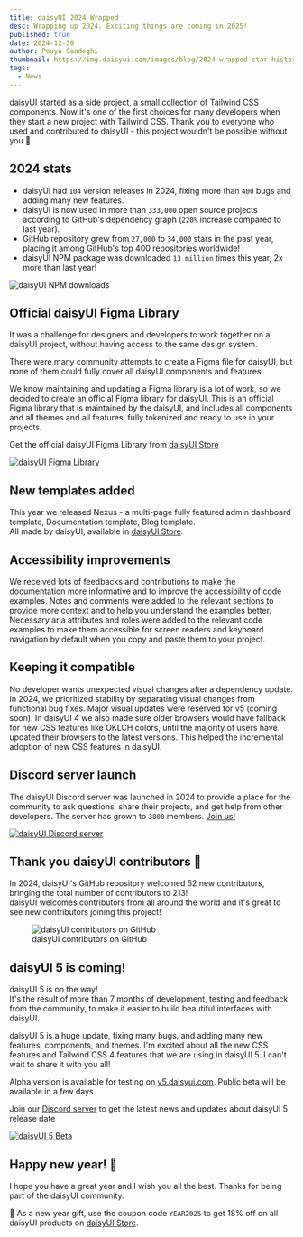 ```yaml
---
title: daisyUI 2024 Wrapped
desc: Wrapping up 2024. Exciting things are coming in 2025!
published: true
date: 2024-12-30
author: Pouya Saadeghi
thumbnail: https://img.daisyui.com/images/blog/2024-wrapped-star-history.webp
tags:
  - News
---
```


daisyUI started as a side project, a small collection of Tailwind CSS components. Now it's one of the first choices for many developers when they start a new project with Tailwind CSS. Thank you to everyone who used and contributed to daisyUI - this project wouldn't be possible without you 💚

## 2024 stats

- daisyUI had `104` version releases in 2024, fixing more than `400` bugs and adding many new features.
- daisyUI is now used in more than `333,000` open source projects according to GitHub's dependency graph (`220%` increase compared to last year).
- GitHub repository grew from `27,000` to `34,000` stars in the past year, placing it among GitHub's top 400 repositories worldwide!
- daisyUI NPM package was downloaded `13 million` times this year, 2x more than last year!

![daisyUI NPM downloads](https://img.daisyui.com/images/blog/2024-wrapped-npm-weekly.webp)

## Official daisyUI Figma Library

It was a challenge for designers and developers to work together on a daisyUI project, without having access to the same design system.  

There were many community attempts to create a Figma file for daisyUI, but none of them could fully cover all daisyUI components and features.  

We know maintaining and updating a Figma library is a lot of work, so we decided to create an official Figma library for daisyUI. This is an official Figma library that is maintained by the daisyUI, and includes all components and all themes and all features, fully tokenized and ready to use in your projects.  

Get the official daisyUI Figma Library from [daisyUI Store](/store/)

[![daisyUI Figma Library](https://img.daisyui.com/images/blog/2024-wrapped-figma.webp)](/store/)

## New templates added

This year we released Nexus - a multi-page fully featured admin dashboard template, Documentation template, Blog template.  
All made by daisyUI, available in [daisyUI Store](/store/).

## Accessibility improvements

We received lots of feedbacks and contributions to make the documentation more informative and to improve the accessibility of code examples. Notes and comments were added to the relevant sections to provide more context and to help you understand the examples better. Necessary aria attributes and roles were added to the relevant code examples to make them accessible for screen readers and keyboard navigation by default when you copy and paste them to your project.

## Keeping it compatible

No developer wants unexpected visual changes after a dependency update. In 2024, we prioritized stability by separating visual changes from functional bug fixes. Major visual updates were reserved for v5 (coming soon). In daisyUI 4 we also made sure older browsers would have fallback for new CSS features like OKLCH colors, until the majority of users have updated their browsers to the latest versions. This helped the incremental adoption of new CSS features in daisyUI.

## Discord server launch

The daisyUI Discord server was launched in 2024 to provide a place for the community to ask questions, share their projects, and get help from other developers. The server has grown to `3800` members. [Join us!](https://daisyui.com/discord/)

[![daisyUI Discord server](https://img.daisyui.com/images/blog/2024-wrapped-discord.webp)](https://daisyui.com/discord/)

## Thank you daisyUI contributors 💚

In 2024, daisyUI's GitHub repository welcomed 52 new contributors, bringing the total number of contributors to 213!  
daisyUI welcomes contributors from all around the world and it's great to see new contributors joining this project!

<figure>
  <img src="https://opencollective.com/daisyui/contributors.svg?width=745&button=false&avatarHeight=40" alt="daisyUI contributors on GitHub" class="rounded-box">
  <figcaption class="text-center">daisyUI contributors on GitHub</figcaption>
</figure>

## daisyUI 5 is coming!

daisyUI 5 is on the way!  
It's the result of more than 7 months of development, testing and feedback from the community, to make it easier to build beautiful interfaces with daisyUI.

daisyUI 5 is a huge update, fixing many bugs, and adding many new features, components, and themes. I'm excited about all the new CSS features and Tailwind CSS 4 features that we are using in daisyUI 5. I can't wait to share it with you all!

Alpha version is available for testing on [v5.daisyui.com](https://v5.daisyui.com/). Public beta will be available in a few days.  

Join our [Discord server](https://daisyui.com/discord/) to get the latest news and updates about daisyUI 5 release date

[![daisyUI 5 Beta](https://img.daisyui.com/images/blog/daisyui-in-lab.webp)](https://v5.daisyui.com/docs/v5-beta/)

## Happy new year! 🎉

I hope you have a great year and I wish you all the best. Thanks for being part of the daisyUI community.

🎁 As a new year gift, use the coupon code `YEAR2025` to get 18% off on all daisyUI products on [daisyUI Store](/store/).
